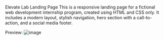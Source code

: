 Elevate Lab Landing Page
This is a responsive landing page for a fictional web development internship program, created using HTML and CSS only. It includes a modern layout, stylish navigation, hero section with a call-to-action, and a social media footer.

Preview:
![image](https://github.com/user-attachments/assets/841df9c4-896f-4978-b64d-ee3a934101a3)

